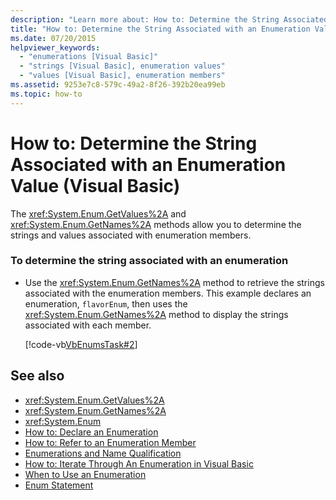 ```yaml
---
description: "Learn more about: How to: Determine the String Associated with an Enumeration Value (Visual Basic)"
title: "How to: Determine the String Associated with an Enumeration Value"
ms.date: 07/20/2015
helpviewer_keywords: 
  - "enumerations [Visual Basic]"
  - "strings [Visual Basic], enumeration values"
  - "values [Visual Basic], enumeration members"
ms.assetid: 9253e7c8-579c-49a2-8f26-392b20ea99eb
ms.topic: how-to
---
```

# How to: Determine the String Associated with an Enumeration Value (Visual Basic)

The <xref:System.Enum.GetValues%2A> and <xref:System.Enum.GetNames%2A> methods allow you to determine the strings and values associated with enumeration members.  
  
### To determine the string associated with an enumeration  
  
- Use the <xref:System.Enum.GetNames%2A> method to retrieve the strings associated with the enumeration members. This example declares an enumeration, `flavorEnum`, then uses the <xref:System.Enum.GetNames%2A> method to display the strings associated with each member.  
  
     [!code-vb[VbEnumsTask#2](~/samples/snippets/visualbasic/VS_Snippets_VBCSharp/VbEnumsTask/VB/Class2.vb#2)]  
  
## See also

- <xref:System.Enum.GetValues%2A>
- <xref:System.Enum.GetNames%2A>
- <xref:System.Enum>
- [How to: Declare an Enumeration](how-to-declare-enumerations.md)
- [How to: Refer to an Enumeration Member](how-to-refer-to-an-enumeration-member.md)
- [Enumerations and Name Qualification](enumerations-and-name-qualification.md)
- [How to: Iterate Through An Enumeration in Visual Basic](how-to-iterate-through-an-enumeration.md)
- [When to Use an Enumeration](when-to-use-an-enumeration.md)
- [Enum Statement](../../../language-reference/statements/enum-statement.md)
